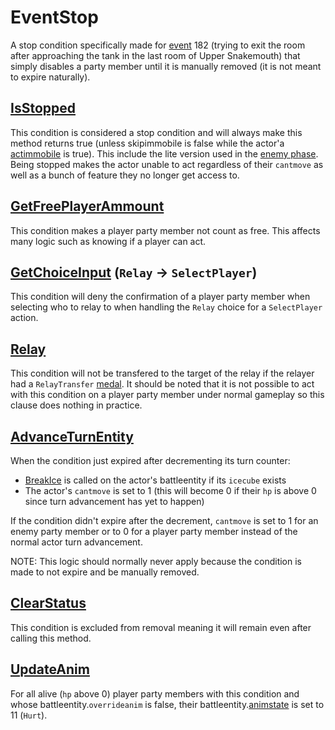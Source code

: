 # EventStop
A stop condition specifically made for [event](../../../Enums%20and%20IDs/Events.md) 182 (trying to exit the room after approaching the tank in the last room of Upper Snakemouth) that simply disables a party member until it is manually removed (it is not meant to expire naturally).

## [IsStopped](../IsStopped.md)
This condition is considered a stop condition and will always make this method returns true (unless skipimmobile is false while the actor'a [actimmobile](../Enemy%20features.md#actimmobile) is true). This include the lite version used in the [enemy phase](../../Battle%20flow/Main%20turn%20life%20cycle.md#enemies-phase). Being stopped makes the actor unable to act regardless of their `cantmove` as well as a bunch of feature they no longer get access to.

## [GetFreePlayerAmmount](../Player%20party%20members/GetFreePlayerAmmount.md)
This condition makes a player party member not count as free. This affects many logic such as knowing if a player can act.

## [GetChoiceInput](../../Player%20UI/GetChoiceInput.md) (`Relay` -> `SelectPlayer`)
This condition will deny the confirmation of a player party member when selecting who to relay to when handling the `Relay` choice for a `SelectPlayer` action.

## [Relay](../../Battle%20flow/Action%20coroutines/Relay.md)
This condition will not be transfered to the target of the relay if the relayer had a `RelayTransfer` [medal](../../../Enums%20and%20IDs/Medal.md). It should be noted that it is not possible to act with this condition on a player party member under normal gameplay so this clause does nothing in practice.

## [AdvanceTurnEntity](../../Battle%20flow/AdvanceTurnEntity.md)
When the condition just expired after decrementing its turn counter:

- [BreakIce](../../../Entities/EntityControl/Notable%20methods/Freeze%20handling.md) is called on the actor's battleentity if its `icecube` exists
- The actor's `cantmove` is set to 1 (this will become 0 if their `hp` is above 0 since turn advancement has yet to happen)

If the condition didn't expire after the decrement, `cantmove` is set to 1 for an enemy party member or to 0 for a player party member instead of the normal actor turn advancement.

NOTE: This logic should normally never apply because the condition is made to not expire and be manually removed.

## [ClearStatus](../Conditions%20methods/ClearStatus.md)
This condition is excluded from removal meaning it will remain even after calling this method.

## [UpdateAnim](../../Visual%20rendering/UpdateAnim.md)
For all alive (`hp` above 0) player party members with this condition and whose battleentity.`overrideanim` is false, their battleentity.[animstate](../../../Entities/EntityControl/Animations/animstate.md) is set to 11 (`Hurt`).
